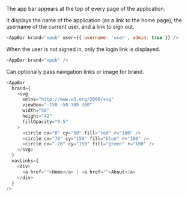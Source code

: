 The app bar appears at the top of every page of the application.

It displays the name of the application (as a link to the home page), the
username of the current user, and a link to sign out.

```js
<AppBar brand="xpub" user={{ username: 'user', admin: true }} />
```

When the user is not signed in, only the login link is displayed.

```js
<AppBar brand="xpub" />
```

Can optionally pass navigation links or image for brand.

```js
<AppBar
  brand={
    <svg
      xmlns="http://www.w3.org/2000/svg"
      viewBox="-150 -50 300 300"
      width="50"
      height="42"
      fillOpacity="0.5"
    >
      <circle cx="0" cy="50" fill="red" r="100" />
      <circle cx="70" cy="150" fill="blue" r="100" />
      <circle cx="-70" cy="150" fill="green" r="100" />
    </svg>
  }
  navLinks={
    <div>
      <a href="">Home</a> | <a href="">About</a>
    </div>
  }
/>
```
